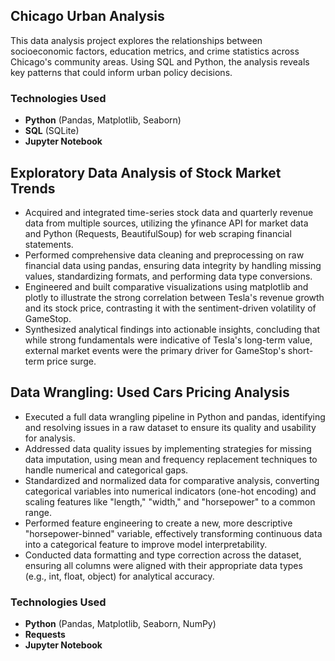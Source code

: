## Chicago Urban Analysis
This data analysis project explores the relationships between socioeconomic factors, education metrics, and crime statistics across Chicago's community areas. Using SQL and Python, the analysis reveals key patterns that could inform urban policy decisions.
### Technologies Used
- **Python** (Pandas, Matplotlib, Seaborn)
- **SQL** (SQLite)
- **Jupyter Notebook**
## Exploratory Data Analysis of Stock Market Trends
- Acquired and integrated time-series stock data and quarterly revenue data from multiple sources, utilizing the yfinance API for market data and Python (Requests, BeautifulSoup) for web scraping financial statements.
- Performed comprehensive data cleaning and preprocessing on raw financial data using pandas, ensuring data integrity by handling missing values, standardizing formats, and performing data type conversions.
- Engineered and built comparative visualizations using matplotlib and plotly to illustrate the strong correlation between Tesla's revenue growth and its stock price, contrasting it with the sentiment-driven volatility of GameStop.
- Synthesized analytical findings into actionable insights, concluding that while strong fundamentals were indicative of Tesla's long-term value, external market events were the primary driver for GameStop's short-term price surge.

## Data Wrangling: Used Cars Pricing Analysis
- Executed a full data wrangling pipeline in Python and pandas, identifying and resolving issues in a raw dataset to ensure its quality and usability for analysis.
- Addressed data quality issues by implementing strategies for missing data imputation, using mean and frequency replacement techniques to handle numerical and categorical gaps.
- Standardized and normalized data for comparative analysis, converting categorical variables into numerical indicators (one-hot encoding) and scaling features like "length," "width," and "horsepower" to a common range.
- Performed feature engineering to create a new, more descriptive "horsepower-binned" variable, effectively transforming continuous data into a categorical feature to improve model interpretability.
- Conducted data formatting and type correction across the dataset, ensuring all columns were aligned with their appropriate data types (e.g., int, float, object) for analytical accuracy.
### Technologies Used
- **Python** (Pandas, Matplotlib, Seaborn, NumPy)
- **Requests**
- **Jupyter Notebook**
